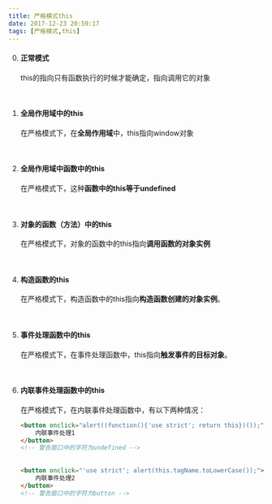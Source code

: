```yaml
---
title: 严格模式this
date: 2017-12-23 20:59:17
tags: [严格模式,this]
---
```


0. #### 正常模式

   this的指向只有函数执行的时候才能确定，指向调用它的对象

   <br/>

1. #### 全局作用域中的this

   在严格模式下，在**全局作用域**中，this指向window对象

   <br/> 

2. #### 全局作用域中函数中的this

   在严格模式下，这种**函数中的this等于undefined**

   <br/> 

3. #### 对象的函数（方法）中的this

   在严格模式下，对象的函数中的this指向**调用函数的对象实例**

   <br/> 

4. #### 构造函数的this

   在严格模式下，构造函数中的this指向**构造函数创建的对象实例**。

   <br/> 

5. #### 事件处理函数中的this

   在严格模式下，在事件处理函数中，this指向**触发事件的目标对象**。

   <br/>

6. #### 内联事件处理函数中的this 

   在严格模式下，在内联事件处理函数中，有以下两种情况： 

   ```html
   <button onclick="alert((function(){'use strict'; return this})());">
       内联事件处理1
   </button>
   <!-- 警告窗口中的字符为undefined -->
   	
   	    
   <button onclick="'use strict'; alert(this.tagName.toLowerCase());">
       内联事件处理2
   </button>
   <!-- 警告窗口中的字符为button -->
   ```